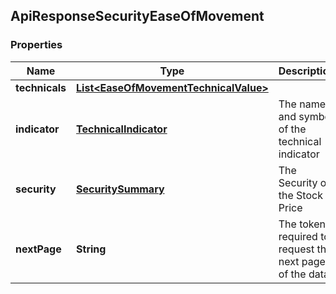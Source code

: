 
## ApiResponseSecurityEaseOfMovement

### Properties
Name | Type | Description | Notes
------------ | ------------- | ------------- | -------------
**technicals** | [**List&lt;EaseOfMovementTechnicalValue&gt;**](EaseOfMovementTechnicalValue.md) |  |  [optional]
**indicator** | [**TechnicalIndicator**](TechnicalIndicator.md) | The name and symbol of the technical indicator |  [optional]
**security** | [**SecuritySummary**](SecuritySummary.md) | The Security of the Stock Price |  [optional]
**nextPage** | **String** | The token required to request the next page of the data |  [optional]



